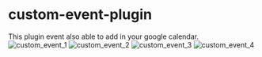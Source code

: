 # custom-event-plugin
This plugin event also able to add in your google calendar.
![custom_event_1](https://user-images.githubusercontent.com/22929947/163259257-8d979888-d99c-4225-80bf-56948872e03f.png)
![custom_event_2](https://user-images.githubusercontent.com/22929947/163259271-2446fd39-a923-499b-98bc-c6401d4f2796.png)
![custom_event_3](https://user-images.githubusercontent.com/22929947/163259287-49d0b7a9-c025-442f-bd89-c48ea6a03e6a.png)
![custom_event_4](https://user-images.githubusercontent.com/22929947/163259296-ddda787b-67aa-4968-94bb-63cfe9348b7d.png)
